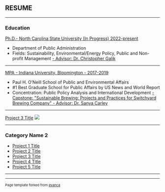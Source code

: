 ## RESUME

---

### Education

[Ph.D.- North Carolina State University (In Progress) 2022-present](https://chass.ncsu.edu/people/bvien/)
- Department of Public Administration
- Fields: Sustainability, Environmental/Energy Policy, Public and Non-profit Management
[- Advisor: Dr. Christopher Galik](https://chass.ncsu.edu/people/csgalik/)

---
[MPA - Indiana University, Bloomington - 2017-2019](https://oneill.indiana.edu/masters/degrees-certificates/public-affairs/index.html/)
- Paul H. O’Neill School of Public and Environmental Affairs
- #1 Best Graduate School for Public Affairs by US News and World Report
- Concentration: Public Policy Analysis and International Development
[- Capstone: "Sustainable Brewing: Projects and Practices for Switchyard Brewing Company" - Advisor: Dr. Sanya Carley](https://oneill.indiana.edu/faculty-research/directory/profiles/faculty/full-time/carley-sanya.html/)

---
[Project 3 Title](/pdf/sample_presentation.pdf)
<img src="images/dummy_thumbnail.jpg?raw=true"/>

---

### Category Name 2

- [Project 1 Title](http://example.com/)
- [Project 2 Title](http://example.com/)
- [Project 3 Title](http://example.com/)
- [Project 4 Title](http://example.com/)
- [Project 5 Title](http://example.com/)

---




---
<p style="font-size:11px">Page template forked from <a href="https://github.com/evanca/quick-portfolio">evanca</a></p>
<!-- Remove above link if you don't want to attibute -->
